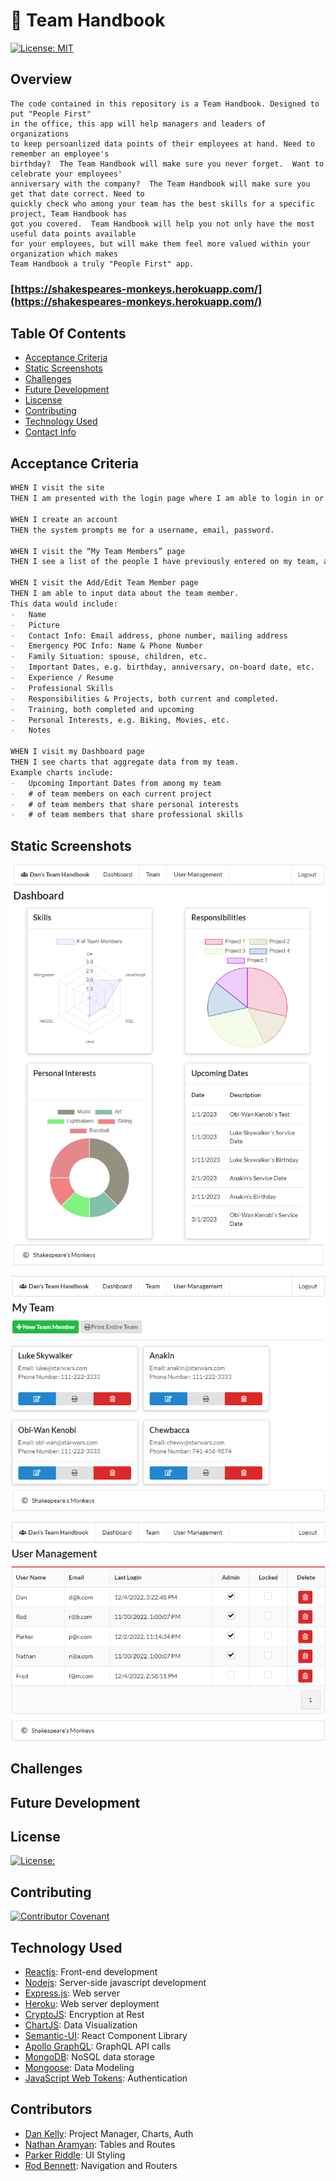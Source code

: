 # 📒 Team Handbook

[![License: MIT](https://img.shields.io/badge/License-MIT-yellow.svg)](https://opensource.org/licenses/MIT)

## Overview
```
The code contained in this repository is a Team Handbook. Designed to put "People First"
in the office, this app will help managers and leaders of organizations 
to keep persoanlized data points of their employees at hand. Need to remember an employee's
birthday?  The Team Handbook will make sure you never forget.  Want to celebrate your employees'
anniversary with the company?  The Team Handbook will make sure you get that date correct. Need to
quickly check who among your team has the best skills for a specific project, Team Handbook has
got you covered.  Team Handbook will help you not only have the most useful data points available
for your employees, but will make them feel more valued within your organization which makes
Team Handbook a truly "People First" app.
```
### [https://shakespeares-monkeys.herokuapp.com/](https://shakespeares-monkeys.herokuapp.com/)

## Table Of Contents
- [Acceptance Criteria](#acceptance-criteria)
- [Static Screenshots](#static-screenshots)
- [Challenges](#challenges)
- [Future Development](#future-development)
- [Liscense](#liscense)
- [Contributing](#contributing)
- [Technology Used](#technology-used)
- [Contact Info](#contact-info)

## Acceptance Criteria
```md
WHEN I visit the site
THEN I am presented with the login page where I am able to login in or create an account

WHEN I create an account
THEN the system prompts me for a username, email, password.

WHEN I visit the “My Team Members” page
THEN I see a list of the people I have previously entered on my team, a link to view/edit/print each person’s information, a link to export/print the entire team’s information, a link to remove a person from the team, and a link to add a person to the team.

WHEN I visit the Add/Edit Team Member page
THEN I am able to input data about the team member.
This data would include:
-	Name
-	Picture
-	Contact Info: Email address, phone number, mailing address
-	Emergency POC Info: Name & Phone Number
-	Family Situation: spouse, children, etc.
-	Important Dates, e.g. birthday, anniversary, on-board date, etc.
-	Experience / Resume
-	Professional Skills
-	Responsibilities & Projects, both current and completed.
-	Training, both completed and upcoming
-	Personal Interests, e.g. Biking, Movies, etc.
-	Notes

WHEN I visit my Dashboard page
THEN I see charts that aggregate data from my team.
Example charts include:
-	Upcoming Important Dates from among my team
-	# of team members on each current project
-	# of team members that share personal interests
-	# of team members that share professional skills
```

## Static Screenshots

![Screenshot1](./assets/screenshot1.png)

![Screenshot2](./assets/screenshot2.png)

![Screenshot3](./assets/screenshot3.png)

## Challenges

## Future Development

## License

[![License:](https://img.shields.io/badge/License-MIT-yellow.svg)](https://opensource.org/licenses/MIT)

## Contributing
[![Contributor Covenant](https://img.shields.io/badge/Contributor%20Covenant-2.1-4baaaa.svg)](code_of_conduct.md)

## Technology Used
- [Reactjs](https://reactjs.org/): Front-end development
- [Nodejs](nodejs.org): Server-side javascript development
- [Express.js](https://expressjs.com/): Web server
- [Heroku](https://www.heroku.com/): Web server deployment
- [CryptoJS](https://cryptojs.gitbook.io/docs/): Encryption at Rest 
- [ChartJS](https://react-chartjs-2.js.org/): Data Visualization
- [Semantic-UI](https://react.semantic-ui.com/): React Component Library
- [Apollo GraphQL](https://www.apollographql.com/): GraphQL API calls
- [MongoDB](https://www.mongodb.com): NoSQL data storage
- [Mongoose](https://mongoosejs.com/): Data Modeling
- [JavaScript Web Tokens](https://jwt.io/): Authentication

## Contributors
- [Dan Kelly](https://github.com/dpk5e7): Project Manager, Charts, Auth
- [Nathan Aramyan](https://github.com/shniglehosen): Tables and Routes
- [Parker Riddle](https://github.com/Priddle88): UI Styling
- [Rod Bennett](https://github.com/RodBennett): Navigation and Routers
